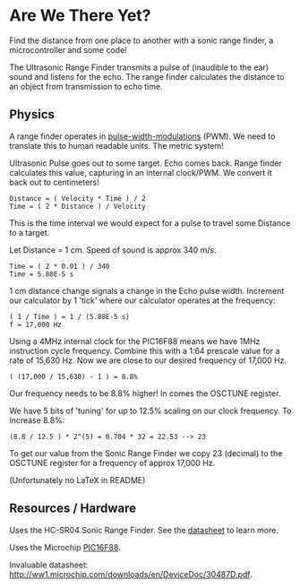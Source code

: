 # Are We There Yet?

Find the distance from one place to another with a sonic range finder, a microcontroller and some code!

The Ultrasonic Range Finder transmits a pulse of (inaudible to the ear) sound and listens for the echo. The range finder calculates the distance to an object from transmission to echo time.

## Physics

A range finder operates in [pulse-width-modulations](https://en.wikipedia.org/wiki/Pulse-width_modulation) (PWM). We need to translate this to human readable units. The metric system!

Ultrasonic Pulse goes out to some target. Echo comes back. Range finder calculates this value, capturing in an internal clock/PWM. We convert it back out to centimeters!

    Distance = ( Velocity * Time ) / 2
    Time = ( 2 * Distance ) / Velocity

This is the time interval we would expect for a pulse to travel some Distance to a target.

Let Distance = 1 cm. Speed of sound is approx 340 m/s.
   
    Time = ( 2 * 0.01 ) / 340
    Time = 5.88E-5 s
    
1 cm distance change signals a change in the Echo pulse width. Increment our calculator by 1 'tick' where our calculator operates at the frequency:
    
    ( 1 / Time ) = 1 / (5.88E-5 s)
    f = 17,000 Hz
    
Using a 4MHz internal clock for the PIC16F88 means we have 1MHz instruction cycle frequency. Combine this with a 1:64 prescale value for a rate of 15,630 Hz. Now we are close to our desired frequency of 17,000 Hz.

    ( (17,000 / 15,630) - 1 ) = 8.8%
    
Our frequency needs to be 8.8% higher! In comes the OSCTUNE register.

We have 5 bits of 'tuning' for up to 12.5% scaling on our clock frequency. To increase 8.8%:

    (8.8 / 12.5 ) * 2^(5) = 0.704 * 32 = 22.53 --> 23

To get our value from the Sonic Range Finder we copy 23 (decimal) to the OSCTUNE register for a frequency of approx 17,000 Hz.


    
(Unfortunately no LaTeX in README)


## Resources / Hardware
Uses the HC-SR04 Sonic Range Finder. See the [datasheet](http://www.accudiy.com/download/HC-SR04_Manual.pdf) to learn more.

Uses the Microchip [PIC16F88](http://www.microchip.com/wwwproducts/en/PIC16F88).

Invaluable datasheet: <url>http://ww1.microchip.com/downloads/en/DeviceDoc/30487D.pdf</url>.
